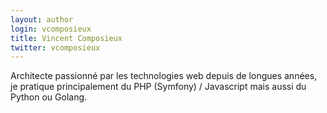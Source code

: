 ```yaml
---
layout: author
login: vcomposieux
title: Vincent Composieux
twitter: vcomposieux
---
```

Architecte passionné par les technologies web depuis de longues années, je pratique principalement du PHP (Symfony) / Javascript mais aussi du Python ou Golang.
